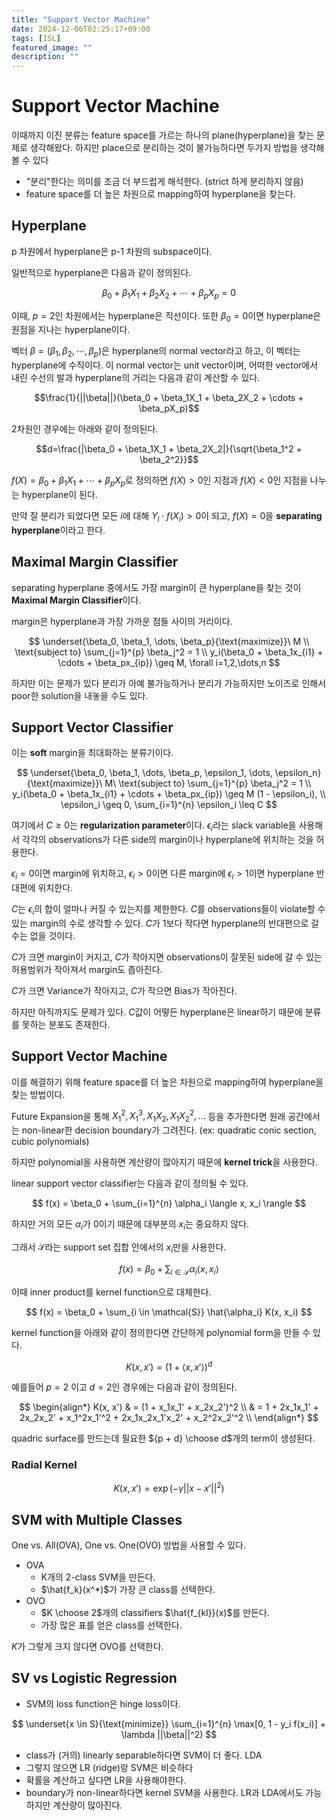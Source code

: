 ```yaml
---
title: "Support Vector Machine"
date: 2024-12-06T02:25:17+09:00
tags: [ISL]
featured_image: ""
description: ""
---
```


# Support Vector Machine

이때까지 이진 분류는 feature space를 가르는 하나의 plane(hyperplane)을 찾는
문제로 생각해왔다.
하지만 place으로 분리하는 것이 불가능하다면 두가지 방법을 생각해볼 수 있다

- "분리"한다는 의미를 조금 더 부드럽게 해석한다. (strict 하게 분리하지 않음)
- feature space를 더 높은 차원으로 mapping하여 hyperplane을 찾는다.

## Hyperplane

p 차원에서 hyperplane은 p-1 차원의 subspace이다.

일반적으로 hyperplane은 다음과 같이 정의된다.

$$\beta_0 + \beta_1X_1 + \beta_2X_2 + \cdots + \beta_pX_p = 0$$

이때, $p=2$인 차원에서는 hyperplane은 직선이다.
또한 $\beta_0=0$이면 hyperplane은 원점을 지나는 hyperplane이다.

벡터 $\beta = (\beta_1, \beta_2, \cdots, \beta_p)$은 hyperplane의
normal vector라고 하고, 이 벡터는 hyperplane에 수직이다.
이 normal vector는 unit vector이며, 어떠한 vector에서 내린 수선의 발과
hyperplane의 거리는 다음과 같이 계산할 수 있다.

$$\frac{1}{||\beta||}(\beta_0 + \beta_1X_1 + \beta_2X_2 + \cdots + \beta_pX_p)$$

2차원인 경우에는 아래와 같이 정의된다.

$$d=\frac{|\beta_0 + \beta_1X_1 + \beta_2X_2|}{\sqrt{\beta_1^2 + \beta_2^2}}$$

$f(X) = \beta_0 + \beta_1X_1 + \cdots + \beta_pX_p$로 정의하면
$f(X) > 0$인 지점과 $f(X) < 0$인 지점을 나누는 hyperplane이 된다.

만약 잘 분리가 되었다면 모든 $i$에 대해 $Y_i \cdot f(X_i) > 0$이 되고,
$f(X) = 0$을 **separating hyperplane**이라고 한다.

## Maximal Margin Classifier

separating hyperplane 중에서도 가장 margin이 큰 hyperplane을 찾는 것이
**Maximal Margin Classifier**이다.

margin은 hyperplane과 가장 가까운 점들 사이의 거리이다.

$$
\underset{\beta_0, \beta_1, \dots, \beta_p}{\text{maximize}}\ M \\
\text{subject to} \sum_{j=1}^{p} \beta_j^2 = 1 \\
y_i(\beta_0 + \beta_1x_{i1} + \cdots + \beta_px_{ip}) \geq M, \forall i=1,2,\dots,n
$$

하지만 이는 문제가 있다
분리가 아예 불가능하거나 분리가 가능하지만 노이즈로 인해서 poor한 solution을
내놓을 수도 있다.

## Support Vector Classifier

이는 **soft** margin을 최대화하는 분류기이다.

$$
\underset{\beta_0, \beta_1, \dots, \beta_p, \epsilon_1, \dots, \epsilon_n}{\text{maximize}}\ M\
\text{subject to} \sum_{j=1}^{p} \beta_j^2 = 1 \\
y_i(\beta_0 + \beta_1x_{i1} + \cdots + \beta_px_{ip}) \geq M (1 - \epsilon_i), \\
\epsilon_i \geq 0, \sum_{i=1}^{n} \epsilon_i \leq C
$$

여기에서 $C \geq 0$는 **regularization parameter**이다.
$\epsilon_i$라는 slack variable을 사용해서 각각의 observations가
다른 side의 margin이나 hyperplane에 위치하는 것을 허용한다.

$\epsilon_i = 0$이면 margin에 위치하고, $\epsilon_i > 0$이면 다른 margin에
$\epsilon_i > 1$이면 hyperplane 반대편에 위치한다.

$C$는 $\epsilon_i$의 합이 얼마나 커질 수 있는지를 제한한다.
$C$를 observations들이 violate할 수 있는 margin의 수로 생각할 수 있다.
$C$가 1보다 작다면 hyperplane의 반대편으로 갈 수는 없을 것이다.

$C$가 크면 margin이 커지고, $C$가 작아지면 observations이 잘못된 side에 갈 수 있는
허용범위가 작아져서 margin도 좁아진다.

$C$가 크면 Variance가 작아지고, $C$가 작으면 Bias가 작아진다.

하지만 아직까지도 문제가 있다.
$C$값이 어떻든 hyperplane은 linear하기 때문에 분류를 못하는 분포도 존재한다.

## Support Vector Machine

이를 해결하기 위해 feature space를 더 높은 차원으로 mapping하여
hyperplane을 찾는 방법이다.

Future Expansion을 통해 $X_1^2, X_1^3, X_1X_2, X_1X_2^2, \dots$ 등을
추가한다면 원래 공간에서는 non-linear한 decision boundary가 그려진다.
(ex: quadratic conic section, cubic polynomials)

하지만 polynomial을 사용하면 계산량이 많아지기 때문에
**kernel trick**을 사용한다.

linear support vector classifier는 다음과 같이 정의될 수 있다.

$$
f(x) = \beta_0 + \sum_{i=1}^{n} \alpha_i \langle x, x_i \rangle
$$

하지만 거의 모든 $\alpha_i$가 0이기 때문에 대부분의 $x_i$는 중요하지 않다.

그래서 $\mathcal{S}$라는 support set 집합 안에서의 $x_i$만을 사용한다.

$$
f(x) = \beta_0 + \sum_{i \in \mathcal{S}} \alpha_i \langle x, x_i \rangle
$$

이때 inner product를 kernel function으로 대체한다.

$$
f(x) = \beta_0 + \sum_{i \in \mathcal{S}} \hat{\alpha_i} K(x, x_i)
$$

kernel function을 아래와 같이 정의한다면 간단하게 polynomial form을 만들 수 있다.

$$
K(x, x') = (1 + \langle x, x' \rangle)^d
$$

예를들어 $p=2$ 이고 $d=2$인 경우에는 다음과 같이 정의된다.

$$
\begin{align*}
K(x, x') & = (1 + x_1x_1' + x_2x_2')^2 \\
& = 1 + 2x_1x_1' + 2x_2x_2' + x_1^2x_1'^2 + 2x_1x_2x_1'x_2' + x_2^2x_2'^2 \\
\end{align*}
$$

quadric surface를 만드는데 필요한 ${p + d} \choose d$개의 term이 생성된다.

### Radial Kernel

$$
K(x, x') = \exp(-\gamma ||x - x'||^2)
$$

## SVM with Multiple Classes

One vs. All(OVA), One vs. One(OVO) 방법을 사용할 수 있다.

- OVA
  - K개의 2-class SVM을 만든다.
  - $\hat{f_k}(x^*)$가 가장 큰 class를 선택한다.
- OVO
  - $K \choose 2$개의 classifiers $\hat{f_{kl}}(x)$를 만든다.
  - 가장 많은 표를 얻은 class를 선택한다.

$K$가 그렇게 크지 않다면 OVO를 선택한다.

## SV vs Logistic Regression

- SVM의 loss function은 hinge loss이다.

$$
\underset{x \in S}{\text{minimize}} \sum_{i=1}^{n} \max[0, 1 - y_i f(x_i)] + \lambda ||\beta||^2)
$$

- class가 (거의) linearly separable하다면 SVM이 더 좋다. LDA
- 그렇지 않으면 LR (ridge)랑 SVM은 비슷하다
- 확률을 계산하고 싶다면 LR을 사용해야한다.
- boundary가 non-linear하다면 kernel SVM을 사용한다. LR과 LDA에서도 가능하지만
  계산량이 많아진다.
